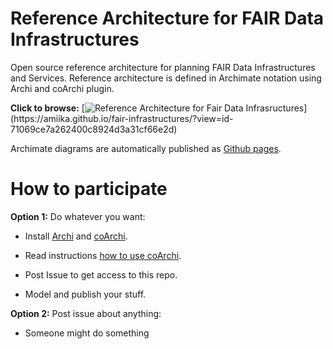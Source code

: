 # Reference Architecture for FAIR Data Infrastructures

Open source reference architecture for planning FAIR Data Infrastructures and Services. Reference architecture is defined in Archimate notation using Archi and coArchi plugin.

**Click to browse:**
[![Reference Architecture for Fair Data Infrasructures](https://amiika.github.io/fair-infrastructures/id-3b7d80b7034c4c77bf160c6465a684d0/images/id-71069ce7a262400c8924d3a31cf66e2d.png?)](https://amiika.github.io/fair-infrastructures/?view=id-71069ce7a262400c8924d3a31cf66e2d)

Archimate diagrams are automatically published as [Github pages](https://amiika.github.io/fair-infrastructures).

# How to participate

**Option 1:** Do whatever you want:
   
  * Install [Archi](https://www.archimatetool.com) and [coArchi](https://www.archimatetool.com/plugins/).
  
  * Read instructions [how to use coArchi](https://github.com/markusvanaardt/readme-coArchi).
  
  * Post Issue to get access to this repo.
  
  * Model and publish your stuff.

 **Option 2:** Post issue about anything:

  * Someone might do something
   
